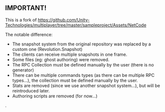## IMPORTANT!  
This is a fork of https://github.com/Unity-Technologies/multiplayer/tree/master/sampleproject/Assets/NetCode

The notable difference:
- The snapshot system from the original repository was replaced by a custom one (Revolution.Snapshot)
- The clients can receive multiple snapshots in one frame.
- Some files (eg: ghost authoring) were removed.
- The RPC Collection must be defined manually by the user (there is no generator)
- There can be multiple commands types (as there can be multiple RPC types...), the collection must be defined manually by the user.  
- Stats are removed (since we use another snapshot system...), but will be reintroduced later.
- Authoring scripts are removed (for now...)

.